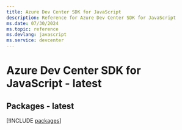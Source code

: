 ```yaml
---
title: Azure Dev Center SDK for JavaScript
description: Reference for Azure Dev Center SDK for JavaScript
ms.date: 07/30/2024
ms.topic: reference
ms.devlang: javascript
ms.service: devcenter
---
```

# Azure Dev Center SDK for JavaScript - latest
## Packages - latest
[!INCLUDE [packages](dev-center-index.md)]